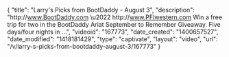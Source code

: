 {
    "title": "Larry's Picks from BootDaddy - August 3",
    "description": "http:\/\/www.BootDaddy.com \u2022 http:\/\/www.PFIwestern.com Win a free trip for two in the BootDaddy Ariat September to Remember Giveaway. Five days\/four nights in ...",
    "videoid": "167773",
    "date_created": "1400657527",
    "date_modified": "1418181429",
    "type": "captivate",
    "layout": "video",
    "url": "\/v\/larry-s-picks-from-bootdaddy-august-3\/167773"
}